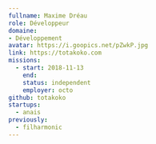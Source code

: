 ```yaml
---
fullname: Maxime Dréau
role: Développeur
domaine:
- Développement
avatar: https://i.goopics.net/pZwkP.jpg
link: https://totakoko.com
missions:
  - start: 2018-11-13
    end:
    status: independent
    employer: octo
github: totakoko
startups:
  - anais
previously:
  - filharmonic
---
```

